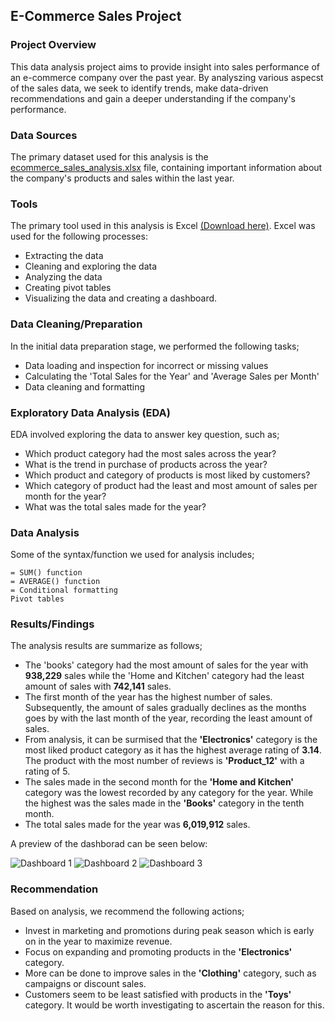 ## E-Commerce Sales Project
### Project Overview
This data analysis project aims to provide insight into sales performance of an e-commerce company over the past year. By analyszing various aspecst of the sales data, we seek to identify trends, make data-driven recommendations and gain a deeper understanding if the company's performance.

### Data Sources
The primary dataset used for this analysis is the [ecommerce_sales_analysis.xlsx](https://github.com/user-attachments/files/17059308/ecommerce_sales_analysis.xlsx) file, containing important information about the company's products and sales within the last year. 

### Tools
The primary tool used in this analysis is Excel [(Download here)](https://microsoft-excel.en.softonic.com/download). Excel was used for the following processes:
- Extracting the data
- Cleaning and exploring the data
- Analyzing the data
- Creating pivot tables
- Visualizing the data and creating a dashboard.

### Data Cleaning/Preparation
In the initial data preparation stage, we performed the following tasks;
- Data loading and inspection for incorrect or missing values
- Calculating the 'Total Sales for the Year' and 'Average Sales per Month'
- Data cleaning and formatting

### Exploratory Data Analysis (EDA)
EDA involved exploring the data to answer key question, such as;
- Which product category had the most sales across the year?
- What is the trend in purchase of products across the year?
- Which product and category of products is most liked by customers?
- Which category of product had the least and most amount of sales per month for the year?
- What was the total sales made for the year?

### Data Analysis
Some of the syntax/function we used for analysis includes;
```excel
= SUM() function
= AVERAGE() function
= Conditional formatting
Pivot tables
```

### Results/Findings
The analysis results are summarize as follows;
- The 'books' category had the most amount of sales for the year with **938,229** sales while the 'Home and Kitchen' category had the least amount of sales with **742,141** sales.
- The first month of the year has the highest number of sales. Subsequently, the amount of sales gradually declines as the months goes by with the last month of the year, recording the least amount of sales.
- From analysis, it can be surmised that the **'Electronics'** category is the most liked product category as it has the highest average rating of **3.14**. The product with the most number of reviews is **'Product_12'** with a rating of 5.
- The sales made in the second month for the **'Home and Kitchen'** category was the lowest recorded by any category for the year. While the highest was the sales made in the **'Books'** category in the tenth month.
- The total sales made for the year was **6,019,912** sales.

A preview of the dashborad can be seen below:

![Dashboard 1](https://github.com/user-attachments/assets/4452ecc9-e618-44c0-95b2-43b20e0e7b68)      ![Dashboard 2](https://github.com/user-attachments/assets/251d09af-955f-4ae2-8e2b-1653f870ec6a)      ![Dashboard 3](https://github.com/user-attachments/assets/6883fe8e-7320-4c28-8128-f88375221f00)

### Recommendation
Based on analysis, we recommend the following actions; 
- Invest in marketing and promotions during peak season which is early on in the year to maximize revenue.
- Focus on expanding and promoting products in the **'Electronics'** category.
- More can be done to improve sales in the **'Clothing'** category, such as campaigns or discount sales.
- Customers seem to be least satisfied with products in the **'Toys'** category. It would be worth investigating to ascertain the reason for this.





